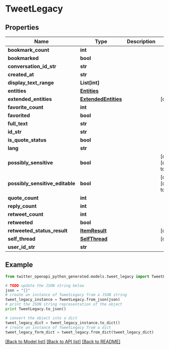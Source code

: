 # TweetLegacy


## Properties

Name | Type | Description | Notes
------------ | ------------- | ------------- | -------------
**bookmark_count** | **int** |  | 
**bookmarked** | **bool** |  | 
**conversation_id_str** | **str** |  | 
**created_at** | **str** |  | 
**display_text_range** | **List[int]** |  | 
**entities** | [**Entities**](Entities.md) |  | 
**extended_entities** | [**ExtendedEntities**](ExtendedEntities.md) |  | [optional] 
**favorite_count** | **int** |  | 
**favorited** | **bool** |  | 
**full_text** | **str** |  | 
**id_str** | **str** |  | 
**is_quote_status** | **bool** |  | 
**lang** | **str** |  | 
**possibly_sensitive** | **bool** |  | [optional] [default to False]
**possibly_sensitive_editable** | **bool** |  | [optional] [default to False]
**quote_count** | **int** |  | 
**reply_count** | **int** |  | 
**retweet_count** | **int** |  | 
**retweeted** | **bool** |  | 
**retweeted_status_result** | [**ItemResult**](ItemResult.md) |  | [optional] 
**self_thread** | [**SelfThread**](SelfThread.md) |  | [optional] 
**user_id_str** | **str** |  | 

## Example

```python
from twitter_openapi_python_generated.models.tweet_legacy import TweetLegacy

# TODO update the JSON string below
json = "{}"
# create an instance of TweetLegacy from a JSON string
tweet_legacy_instance = TweetLegacy.from_json(json)
# print the JSON string representation of the object
print TweetLegacy.to_json()

# convert the object into a dict
tweet_legacy_dict = tweet_legacy_instance.to_dict()
# create an instance of TweetLegacy from a dict
tweet_legacy_form_dict = tweet_legacy.from_dict(tweet_legacy_dict)
```
[[Back to Model list]](../README.md#documentation-for-models) [[Back to API list]](../README.md#documentation-for-api-endpoints) [[Back to README]](../README.md)


